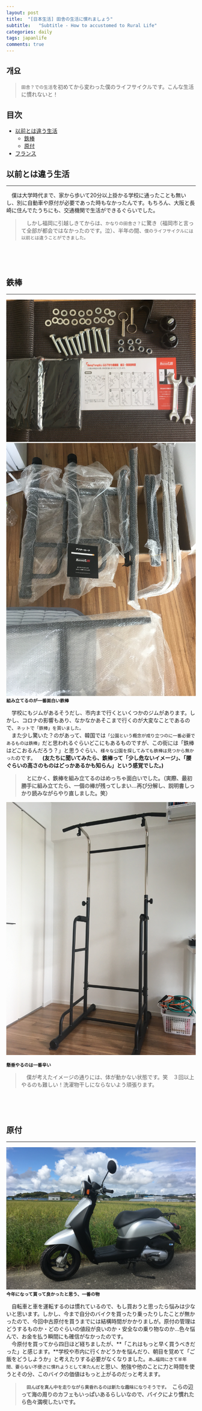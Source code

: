 ```yaml
---
layout: post
title:  "[日本生活] 田舎の生活に慣れましょう"
subtitle:   "Subtitle - How to accustomed to Rural Life"
categories: daily
tags: japanlife
comments: true
---
```

## 개요
> `田舎？での生活`を初めてから変わった僕のライフサイクルです。こんな生活に慣れないと！

## 目次
- [以前とは違う生活](#jump1)
  - [鉄棒](#jump2)
  - [原付](#jump3)
- [フランス](#jump4)

## <a name="jump1">以前とは違う生活</a>
---
　僕は大学時代まで、家から歩いて20分以上掛かる学校に通ったことも無いし、別に自動車や原付が必要であった時もなかったんです。もちろん、大阪と長崎に住んでたうちにも、交通機関で生活ができるぐらいでした。

>　しかし福岡に引越しきてからは、`かなりの田舎さ？`に驚き（福岡市と言って全部が都会ではなかったのです。泣）、半年の間、`僕のライフサイクルには以前とは違うことができました。`

<br><br><br>

## <a name="jump2">鉄棒</a>
---
![鉄棒](/assets/img/daily/japanlife_2.JPG)
![鉄棒](/assets/img/daily/japanlife_3.JPG)
**`組み立てるのが一番面白い鉄棒`**

　学校にもジムがあるそうだし、市内まで行くといくつかのジムがあります。しかし、コロナの影響もあり、なかなかあそこまで行くのが大変なことであるので、`ネットで「鉄棒」を買いました。`<br>　また少し驚いた？のがあって、韓国では`「公園という概念が成り立つのに一番必要であるものは鉄棒」`だと思われるぐらいどこにもあるものですが、この街には「鉄棒はどこおるんだろう？」と思うぐらい、`様々な公園を探してみても鉄棒は見つから無かった`のです。
　**(友たちに聞いてみたら、鉄棒って「少し危ないイメージ」、「腰ぐらいの高さのものはどっかあるかも知らん」という感覚でした。)**

>　**とにかく、鉄棒を組み立てるのはめっちゃ面白いでした。（実際、最初勝手に組み立てたら、一個の棒が残ってしまい…再び分解し、説明書しっかり読みながらやり直しました。笑）**

![鉄棒](/assets/img/daily/japanlife_4.JPG)

**`懸垂やるのは一番辛い`**
>　僕が考えたイメージの通りには、体が動かない状態です。笑　３回以上やるのも難しい！洗濯物干しにならないよう頑張ります。


<br><br><br>

## <a name="jump3">原付</a>
---
![原付](/assets/img/daily/japanlife_5.JPG)
**`今年になって買って良かったと思う、一番の物`**

　自転車と車を運転するのは慣れているので、もし買おうと思ったら悩みは少ないと思います。しかし、今まで自分のバイクを買ったり乗ったりしたことが無かったので、今回中古原付を買うまでには結構時間がかかりましが。原付の管理はどうするものか・どのぐらいの値段が良いのか・安全なの乗り物なのか…色々悩んで、お金を払う瞬間にも確信がなかったのです。<br>
　今原付を買ってから四日ほど経ちましたが、**「これはもっと早く買うべきだった」と感じます。**学校や市内に行くかどうかを悩んだり、朝目を覚めて「ご飯をどうしようか」と考えたりする必要がなくなりました。`あ…福岡にきて半年間、要らない不便さに慣れようとして来たんだ`と思い、勉強や他のことに力と時間を使うとその分、このバイクの価値はもっと上がるのだっと考えます。

>　**`田んぼを真ん中を走りながら黄昏れるのは新たな趣味になりそうです。`**　**こらの辺って海の周りのカフェもいっぱいあるらしいなので、バイクにより慣れたら色々満喫したいです。**
